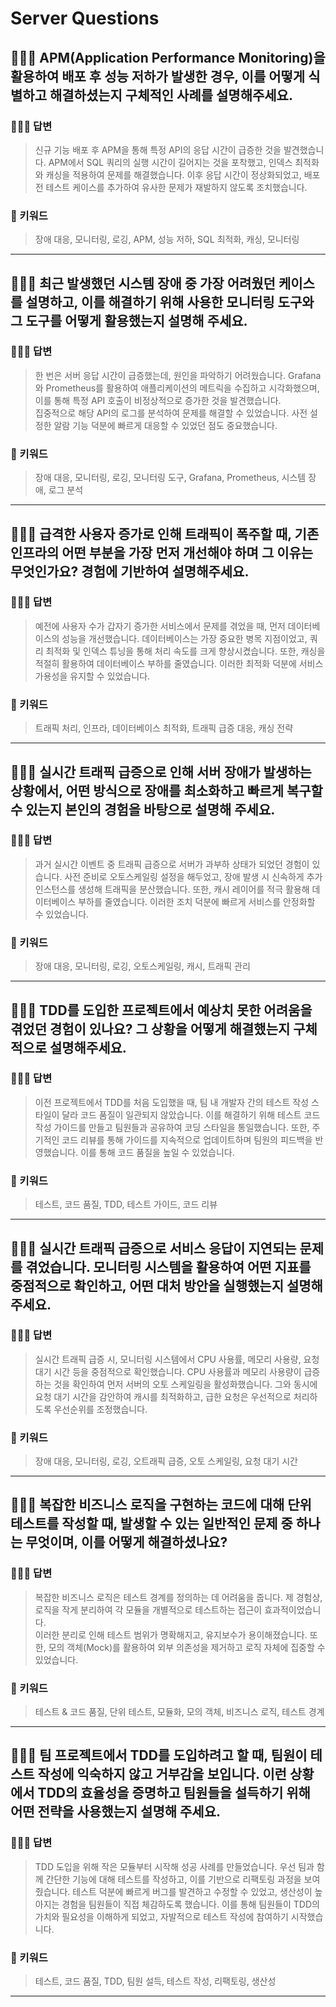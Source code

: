 # Server Questions

## 🤷🏻‍♂️ APM(Application Performance Monitoring)을 활용하여 배포 후 성능 저하가 발생한 경우, 이를 어떻게 식별하고 해결하셨는지 구체적인 사례를 설명해주세요.

### 🙆🏻‍♂️ 답변
> 신규 기능 배포 후 APM을 통해 특정 API의 응답 시간이 급증한 것을 발견했습니다. APM에서 SQL 쿼리의 실행 시간이 길어지는 것을 포착했고, 인덱스 최적화와 캐싱을 적용하여 문제를 해결했습니다. 이후 응답 시간이 정상화되었고, 배포 전 테스트 케이스를 추가하여 유사한 문제가 재발하지 않도록 조치했습니다.

### 🔑 키워드
> 장애 대응, 모니터링, 로깅, APM, 성능 저하, SQL 최적화, 캐싱, 모니터링

<hr>

## 🤷🏻‍♂️ 최근 발생했던 시스템 장애 중 가장 어려웠던 케이스를 설명하고, 이를 해결하기 위해 사용한 모니터링 도구와 그 도구를 어떻게 활용했는지 설명해 주세요.

### 🙆🏻‍♂️ 답변
> 한 번은 서버 응답 시간이 급증했는데, 원인을 파악하기 어려웠습니다. Grafana와 Prometheus를 활용하여 애플리케이션의 메트릭을 수집하고 시각화했으며, 이를 통해 특정 API 호출이 비정상적으로 증가한 것을 발견했습니다. <br> 집중적으로 해당 API의 로그를 분석하여 문제를 해결할 수 있었습니다. 사전 설정한 알람 기능 덕분에 빠르게 대응할 수 있었던 점도 중요했습니다.

### 🔑 키워드
> 장애 대응, 모니터링, 로깅, 모니터링 도구, Grafana, Prometheus, 시스템 장애, 로그 분석

<hr>

## 🤷🏻‍♂️ 급격한 사용자 증가로 인해 트래픽이 폭주할 때, 기존 인프라의 어떤 부분을 가장 먼저 개선해야 하며 그 이유는 무엇인가요? 경험에 기반하여 설명해주세요.

### 🙆🏻‍♂️ 답변
> 예전에 사용자 수가 갑자기 증가한 서비스에서 문제를 겪었을 때, 먼저 데이터베이스의 성능을 개선했습니다. 데이터베이스는 가장 중요한 병목 지점이었고, 쿼리 최적화 및 인덱스 튜닝을 통해 처리 속도를 크게 향상시켰습니다. 또한, 캐싱을 적절히 활용하여 데이터베이스 부하를 줄였습니다. 이러한 최적화 덕분에 서비스 가용성을 유지할 수 있었습니다.

### 🔑 키워드
> 트래픽 처리, 인프라, 데이터베이스 최적화, 트래픽 급증 대응, 캐싱 전략

<hr>

## 🤷🏻‍♂️ 실시간 트래픽 급증으로 인해 서버 장애가 발생하는 상황에서, 어떤 방식으로 장애를 최소화하고 빠르게 복구할 수 있는지 본인의 경험을 바탕으로 설명해 주세요.

### 🙆🏻‍♂️ 답변
> 과거 실시간 이벤트 중 트래픽 급증으로 서버가 과부하 상태가 되었던 경험이 있습니다. 사전 준비로 오토스케일링 설정을 해두었고, 장애 발생 시 신속하게 추가 인스턴스를 생성해 트래픽을 분산했습니다. 또한, 캐시 레이어를 적극 활용해 데이터베이스 부하를 줄였습니다. 이러한 조치 덕분에 빠르게 서비스를 안정화할 수 있었습니다.

### 🔑 키워드
> 장애 대응, 모니터링, 로깅, 오토스케일링, 캐시, 트래픽 관리

<hr>

## 🤷🏻‍♂️ TDD를 도입한 프로젝트에서 예상치 못한 어려움을 겪었던 경험이 있나요? 그 상황을 어떻게 해결했는지 구체적으로 설명해주세요.

### 🙆🏻‍♂️ 답변
> 이전 프로젝트에서 TDD를 처음 도입했을 때, 팀 내 개발자 간의 테스트 작성 스타일이 달라 코드 품질이 일관되지 않았습니다. 이를 해결하기 위해 테스트 코드 작성 가이드를 만들고 팀원들과 공유하여 코딩 스타일을 통일했습니다. 또한, 주기적인 코드 리뷰를 통해 가이드를 지속적으로 업데이트하며 팀원의 피드백을 반영했습니다. 이를 통해 코드 품질을 높일 수 있었습니다.
### 🔑 키워드
> 테스트, 코드 품질, TDD, 테스트 가이드, 코드 리뷰

<hr>

## 🤷🏻‍♂️ 실시간 트래픽 급증으로 서비스 응답이 지연되는 문제를 겪었습니다. 모니터링 시스템을 활용하여 어떤 지표를 중점적으로 확인하고, 어떤 대처 방안을 실행했는지 설명해주세요.

### 🙆🏻‍♂️ 답변
> 실시간 트래픽 급증 시, 모니터링 시스템에서 CPU 사용률, 메모리 사용량, 요청 대기 시간 등을 중점적으로 확인했습니다. CPU 사용률과 메모리 사용량이 급증하는 것을 확인하여 먼저 서버의 오토 스케일링을 활성화했습니다. 그와 동시에 요청 대기 시간을 감안하여 캐시를 최적화하고, 급한 요청은 우선적으로 처리하도록 우선순위를 조정했습니다.
### 🔑 키워드
> 장애 대응, 모니터링, 로깅, 오트래픽 급증, 오토 스케일링, 요청 대기 시간

<hr>

## 🤷🏻‍♂️ 복잡한 비즈니스 로직을 구현하는 코드에 대해 단위 테스트를 작성할 때, 발생할 수 있는 일반적인 문제 중 하나는 무엇이며, 이를 어떻게 해결하셨나요?

### 🙆🏻‍♂️ 답변
> 복잡한 비즈니스 로직은 테스트 경계를 정의하는 데 어려움을 줍니다. 제 경험상, 로직을 작게 분리하여 각 모듈을 개별적으로 테스트하는 접근이 효과적이었습니다. <br>이러한 분리로 인해 테스트 범위가 명확해지고, 유지보수가 용이해졌습니다. 또한, 모의 객체(Mock)를 활용하여 외부 의존성을 제거하고 로직 자체에 집중할 수 있었습니다.

### 🔑 키워드
> 테스트 & 코드 품질, 단위 테스트, 모듈화, 모의 객체, 비즈니스 로직, 테스트 경계

<hr>

## 🤷🏻‍♂️ 팀 프로젝트에서 TDD를 도입하려고 할 때, 팀원이 테스트 작성에 익숙하지 않고 거부감을 보입니다. 이런 상황에서 TDD의 효율성을 증명하고 팀원들을 설득하기 위해 어떤 전략을 사용했는지 설명해 주세요.

### 🙆🏻‍♂️ 답변
> TDD 도입을 위해 작은 모듈부터 시작해 성공 사례를 만들었습니다. 우선 팀과 함께 간단한 기능에 대해 테스트를 작성하고, 이를 기반으로 리팩토링 과정을 보여줬습니다. 테스트 덕분에 빠르게 버그를 발견하고 수정할 수 있었고, 생산성이 높아지는 경험을 팀원들이 직접 체감하도록 했습니다. 이를 통해 팀원들이 TDD의 가치와 필요성을 이해하게 되었고, 자발적으로 테스트 작성에 참여하기 시작했습니다.

### 🔑 키워드
> 테스트, 코드 품질, TDD, 팀원 설득, 테스트 작성, 리팩토링, 생산성

<hr>